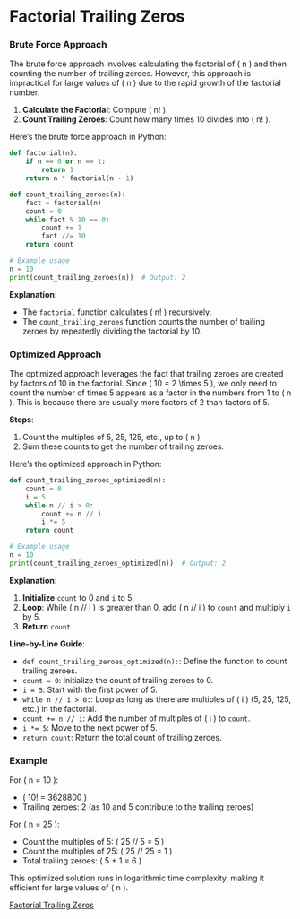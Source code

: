 # Factorial Trailing Zeros
### Brute Force Approach

The brute force approach involves calculating the factorial of \( n \) and then counting the number of trailing zeroes. However, this approach is impractical for large values of \( n \) due to the rapid growth of the factorial number.

1. **Calculate the Factorial**: Compute \( n! \).
2. **Count Trailing Zeroes**: Count how many times 10 divides into \( n! \).

Here’s the brute force approach in Python:

```python
def factorial(n):
    if n == 0 or n == 1:
        return 1
    return n * factorial(n - 1)

def count_trailing_zeroes(n):
    fact = factorial(n)
    count = 0
    while fact % 10 == 0:
        count += 1
        fact //= 10
    return count

# Example usage
n = 10
print(count_trailing_zeroes(n))  # Output: 2

```

**Explanation**:

- The `factorial` function calculates \( n! \) recursively.
- The `count_trailing_zeroes` function counts the number of trailing zeroes by repeatedly dividing the factorial by 10.

### Optimized Approach

The optimized approach leverages the fact that trailing zeroes are created by factors of 10 in the factorial. Since \( 10 = 2 \times 5 \), we only need to count the number of times 5 appears as a factor in the numbers from 1 to \( n \). This is because there are usually more factors of 2 than factors of 5.

**Steps**:

1. Count the multiples of 5, 25, 125, etc., up to \( n \).
2. Sum these counts to get the number of trailing zeroes.

Here’s the optimized approach in Python:

```python
def count_trailing_zeroes_optimized(n):
    count = 0
    i = 5
    while n // i > 0:
        count += n // i
        i *= 5
    return count

# Example usage
n = 10
print(count_trailing_zeroes_optimized(n))  # Output: 2

```

**Explanation**:

1. **Initialize** `count` to 0 and `i` to 5.
2. **Loop**: While \( n // i \) is greater than 0, add \( n // i \) to `count` and multiply `i` by 5.
3. **Return** `count`.

**Line-by-Line Guide**:

- `def count_trailing_zeroes_optimized(n):`: Define the function to count trailing zeroes.
- `count = 0`: Initialize the count of trailing zeroes to 0.
- `i = 5`: Start with the first power of 5.
- `while n // i > 0:`: Loop as long as there are multiples of \( i \) (5, 25, 125, etc.) in the factorial.
- `count += n // i`: Add the number of multiples of \( i \) to `count`.
- `i *= 5`: Move to the next power of 5.
- `return count`: Return the total count of trailing zeroes.

### Example

For \( n = 10 \):

- \( 10! = 3628800 \)
- Trailing zeroes: 2 (as 10 and 5 contribute to the trailing zeroes)

For \( n = 25 \):

- Count the multiples of 5: \( 25 // 5 = 5 \)
- Count the multiples of 25: \( 25 // 25 = 1 \)
- Total trailing zeroes: \( 5 + 1 = 6 \)

This optimized solution runs in logarithmic time complexity, making it efficient for large values of \( n \).

[Factorial Trailing Zeros](https://leetcode.com/problems/factorial-trailing-zeroes/submissions/1337184389/)
